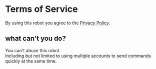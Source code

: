 # Terms of Service

By using this robot you agree to the [Privacy Policy](./PrivacyPolicy.md).

## what can't you do?

You can't abuse this robot.  
Including but not limited to using multiple accounts to send commands quickly at the same time.
